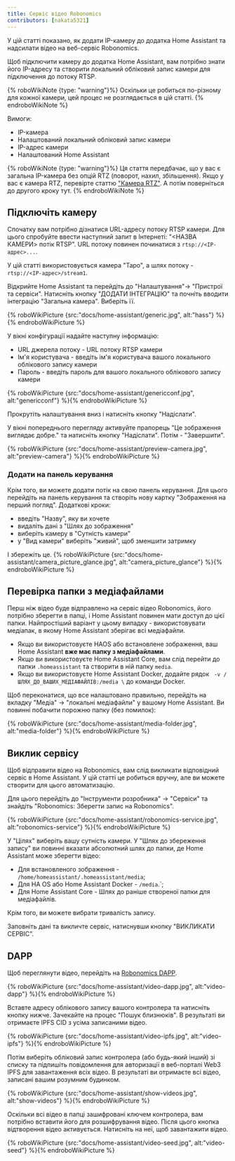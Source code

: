 ```yaml
---
title: Сервіс відео Robonomics
contributors: [nakata5321]
---
```


У цій статті показано, як додати IP-камеру до додатка Home Assistant та надсилати відео на веб-сервіс Robonomics.

Щоб підключити камеру до додатка Home Assistant, вам потрібно знати його IP-адресу та створити локальний обліковий запис камери для підключення до потоку RTSP.

{% roboWikiNote {type: "warning"}%} Оскільки це робиться по-різному для кожної камери, цей процес не розглядається в цій статті.
{% endroboWikiNote %}

Вимоги:
- IP-камера
- Налаштований локальний обліковий запис камери
- IP-адрес камери
- Налаштований Home Assistant

{% roboWikiNote {type: "warning"}%} Ця стаття передбачає, що у вас є загальна IP-камера без опцій RTZ (поворот, нахил, збільшення). Якщо у вас є камера RTZ, перевірте статтю ["Камера RTZ"](docs/ptz-camera). А потім поверніться до другого кроку тут. {% endroboWikiNote %}

## Підключіть камеру

Спочатку вам потрібно дізнатися URL-адресу потоку RTSP камери.
Для цього спробуйте ввести наступний запит в Інтернеті: "<НАЗВА КАМЕРИ> потік RTSP".
URL потоку повинен починатися з `rtsp://<IP-адрес>...`.

У цій статті використовується камера "Tapo", а шлях потоку - `rtsp://<IP-адрес>/stream1`.

Відкрийте Home Assistant та перейдіть до "Налаштування"-> "Пристрої та сервіси". Натисніть кнопку "ДОДАТИ ІНТЕГРАЦІЮ" та
почніть вводити інтеграцію "Загальна камера". Виберіть її.

{% roboWikiPicture {src:"docs/home-assistant/generic.jpg", alt:"hass"} %}{% endroboWikiPicture %}

У вікні конфігурації надайте наступну інформацію:
- URL джерела потоку - URL потоку RTSP камери
- Ім'я користувача - введіть ім'я користувача вашого локального облікового запису камери
- Пароль - введіть пароль для вашого локального облікового запису камери

{% roboWikiPicture {src:"docs/home-assistant/genericconf.jpg", alt:"genericconf"} %}{% endroboWikiPicture %}

Прокрутіть налаштування вниз і натисніть кнопку "Надіслати".

У вікні попереднього перегляду активуйте прапорець "Це зображення виглядає добре." та натисніть кнопку "Надіслати". Потім - "Завершити".

{% roboWikiPicture {src:"docs/home-assistant/preview-camera.jpg", alt:"preview-camera"} %}{% endroboWikiPicture %}

### Додати на панель керування

Крім того, ви можете додати потік на свою панель керування. Для цього перейдіть на панель керування та створіть нову картку "Зображення на перший погляд". Додаткові кроки:
- введіть "Назву", яку ви хочете
- видаліть дані з "Шлях до зображення"
- виберіть камеру в "Сутність камери"
- у "Вид камери" виберіть "живий", щоб зменшити затримку

І збережіть це.
{% roboWikiPicture {src:"docs/home-assistant/camera_picture_glance.jpg", alt:"camera_picture_glance"} %}{% endroboWikiPicture %}

## Перевірка папки з медіафайлами

Перш ніж відео буде відправлено на сервіс відео Robonomics, його потрібно зберегти в папці, і Home Assistant повинен мати доступ до цієї папки.
Найпростіший варіант у цьому випадку - використовувати медіапак, в якому Home Assistant зберігає всі медіафайли.

- Якщо ви використовуєте HAOS або встановлене зображення, ваш Home Assistant **вже має папку з медіафайлами**.
- Якщо ви використовуєте Home Assistant Core, вам слід перейти до папки `.homeassistant` та створити в ній папку `media`.
- Якщо ви використовуєте Home Assistant Docker, додайте рядок ` -v /ШЛЯХ_ДО_ВАШИХ_МЕДІАФАЙЛІВ:/media \` до команди Docker.

Щоб переконатися, що все налаштовано правильно, перейдіть на вкладку "Медіа" -> "локальні медіафайли" у вашому Home Assistant.
Ви повинні побачити порожню папку (без помилок):

{% roboWikiPicture {src:"docs/home-assistant/media-folder.jpg", alt:"media-folder"} %}{% endroboWikiPicture %}

## Виклик сервісу

Щоб відправити відео на Robonomics, вам слід викликати відповідний сервіс в Home Assistant.
У цій статті це робиться вручну, але ви можете створити для цього автоматизацію.

Для цього перейдіть до "Інструменти розробника" -> "Сервіси" та знайдіть "Robonomics: Зберегти запис на Robonomics".

{% roboWikiPicture {src:"docs/home-assistant/robonomics-service.jpg", alt:"robonomics-service"} %}{% endroboWikiPicture %}

У "Цілях" виберіть вашу сутність камери.
У "Шлях до збереження запису" ви повинні вказати абсолютний шлях до папки, де Home Assistant може зберегти відео:
- Для встановленого зображення - `/home/homeassistant/.homeassistant/media`;
- Для HA OS або Home Assistant Docker - `/media`.`;
- Для Home Assistant Core - Шлях до раніше створеної папки для медіафайлів.

Крім того, ви можете вибрати тривалість запису.

Заповніть дані та викличте сервіс, натиснувши кнопку "ВИКЛИКАТИ СЕРВІС".

## DAPP

Щоб переглянути відео, перейдіть на [Robonomics DAPP](https://vol4tim.github.io/videostream/).

{% roboWikiPicture {src:"docs/home-assistant/video-dapp.jpg", alt:"video-dapp"} %}{% endroboWikiPicture %}

Вставте адресу облікового запису вашого контролера та натисніть кнопку нижче. Зачекайте на процес "Пошук близнюків".
В результаті ви отримаєте IPFS CID з усіма записаними відео.

{% roboWikiPicture {src:"docs/home-assistant/video-ipfs.jpg", alt:"video-ipfs"} %}{% endroboWikiPicture %}

Потім виберіть обліковий запис контролера (або будь-який інший) зі списку та підпишіть повідомлення для авторизації в
веб-порталі Web3 IPFS для завантаження всіх відео. В результаті ви отримаєте всі відео, записані вашим розумним будинком.

{% roboWikiPicture {src:"docs/home-assistant/show-videos.jpg", alt:"show-videos"} %}{% endroboWikiPicture %}

Оскільки всі відео в папці зашифровані ключем контролера, вам потрібно вставити його для розшифрування відео.
Після цього кнопка відтворення відео активується. Натисніть на неї, щоб завантажити відео.

{% roboWikiPicture {src:"docs/home-assistant/video-seed.jpg", alt:"video-seed"} %}{% endroboWikiPicture %}

